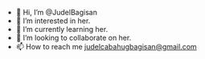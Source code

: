 - 👋 Hi, I’m @JudelBagisan
- 👀 I’m interested in her.
- 🌱 I’m currently learning her.
- 💞️ I’m looking to collaborate on her.
- 📫 How to reach me judelcabahugbagisan@gmail.com

<!---
JudelBagisan/JudelBagisan is a ✨ special ✨ repository because its `README.md` (this file) appears on your GitHub profile.
You can click the Preview link to take a look at your changes.
--->
